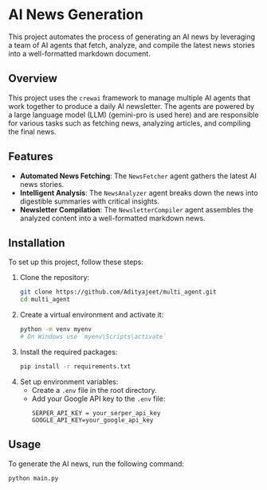 # AI News Generation
This project automates the process of generating an AI news by leveraging a team of AI agents that fetch, analyze, and compile the latest news stories into a well-formatted markdown document.
## Overview
This project uses the `crewai` framework to manage multiple AI agents that work together to produce a daily AI newsletter. The agents are powered by a large language model (LLM) (gemini-pro is used here) and are responsible for various tasks such as fetching news, analyzing articles, and compiling the final news.
## Features
- **Automated News Fetching**: The `NewsFetcher` agent gathers the latest AI news stories.
- **Intelligent Analysis**: The `NewsAnalyzer` agent breaks down the news into digestible summaries with critical insights.
- **Newsletter Compilation**: The `NewsletterCompiler` agent assembles the analyzed content into a well-formatted markdown news.
## Installation
To set up this project, follow these steps:
1. Clone the repository:
    ```bash
    git clone https://github.com/Adityajeet/multi_agent.git
    cd multi_agent
    ```
2. Create a virtual environment and activate it:
    ```bash
    python -m venv myenv
    # On Windows use `myenv\Scripts\activate`
    ```
3. Install the required packages:
    ```bash
    pip install -r requirements.txt
    ```
4. Set up environment variables:
   - Create a `.env` file in the root directory.
   - Add your Google API key to the `.env` file:
     ```
     SERPER_API_KEY = your_serper_api_key
     GOOGLE_API_KEY=your_google_api_key
     ```
## Usage
To generate the AI news, run the following command:

```bash
python main.py
